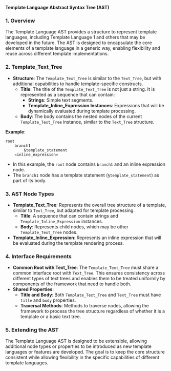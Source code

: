 **Template Language Abstract Syntax Tree (AST)**

### 1. **Overview**
The Template Language AST provides a structure to represent template languages, including Template Language 1 and others that may be developed in the future. The AST is designed to encapsulate the core elements of a template language in a generic way, enabling flexibility and reuse across different template implementations.

### 2. **Template_Text_Tree**
   - **Structure**: The `Template_Text_Tree` is similar to the `Text_Tree`, but with additional capabilities to handle template-specific constructs.
     - **Title**: The title of the `Template_Text_Tree` is not just a string. It is represented as a sequence that can contain:
       - **Strings**: Simple text segments.
       - **Template_Inline_Expression Instances**: Expressions that will be dynamically evaluated during template processing.
     - **Body**: The body contains the nested nodes of the current `Template_Text_Tree` instance, similar to the `Text_Tree` structure.

**Example**:
```
root
    branch1
        §template_statement
    «inline_expression»
```
- In this example, the `root` node contains `branch1` and an inline expression node.
- The `branch1` node has a template statement (`§template_statement`) as part of its body.

### 3. **AST Node Types**
   - **Template_Text_Tree**: Represents the overall tree structure of a template, similar to `Text_Tree`, but adapted for template processing.
     - **Title**: A sequence that can contain strings and `Template_Inline_Expression` instances.
     - **Body**: Represents child nodes, which may be other `Template_Text_Tree` nodes.
   - **Template_Inline_Expression**: Represents an inline expression that will be evaluated during the template rendering process.

### 4. **Interface Requirements**
   - **Common Root with Text_Tree**: The `Template_Text_Tree` must share a common interface root with `Text_Tree`. This ensures consistency across different types of text trees and enables them to be treated uniformly by components of the framework that need to handle both.
   - **Shared Properties**:
     - **Title and Body**: Both `Template_Text_Tree` and `Text_Tree` must have `title` and `body` properties.
     - **Traversal Methods**: Methods to traverse nodes, allowing the framework to process the tree structure regardless of whether it is a template or a basic text tree.

### 5. **Extending the AST**
The Template Language AST is designed to be extensible, allowing additional node types or properties to be introduced as new template languages or features are developed. The goal is to keep the core structure consistent while allowing flexibility in the specific capabilities of different template languages.

